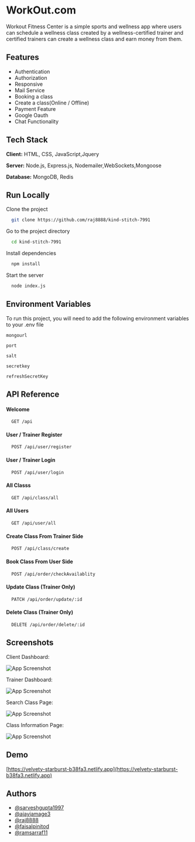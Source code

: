 # WorkOut.com

Workout Fitness Center is a simple sports and wellness app where users can schedule a wellness class created by a wellness-certified trainer and certified trainers can create a wellness class and earn money from them.


## Features

- Authentication
- Authorization
- Responsive
- Mail Service
- Booking a class
- Create a class(Online / Offline)
- Payment Feature
- Google Oauth
- Chat Functionality

## Tech Stack

**Client:** HTML, CSS, JavaScript,Jquery

**Server:** Node.js, Express.js, Nodemailer,WebSockets,Mongoose

**Database:** MongoDB, Redis

## Run Locally

Clone the project

```bash
  git clone https://github.com/raj8888/kind-stitch-7991
```

Go to the project directory

```bash
  cd kind-stitch-7991
```

Install dependencies

```bash
  npm install
```

Start the server

```bash
  node index.js
```

## Environment Variables

To run this project, you will need to add the following environment variables to your .env file

`mongourl`

`port`

`salt`

`secretkey`

`refreshSecretKey`


## API Reference

#### Welcome

```http
  GET /api
```

#### User / Trainer Register

```http
  POST /api/user/register
```

#### User / Trainer Login

```http
  POST /api/user/login
```

#### All Classs

```http
  GET /api/class/all
```

#### All Users

```http
  GET /api/user/all
```

#### Create Class From Trainer Side

```http
  POST /api/class/create
```

#### Book Class From User Side

```http
  POST /api/order/checkAvailablity
```

#### Update Class (Trainer Only)

```http
  PATCH /api/order/update/:id
```

#### Delete Class (Trainer Only)

```http
  DELETE /api/order/delete/:id
```

## Screenshots

Client Dashboard:

![App Screenshot](https://i.ibb.co/m95Smws/Screenshot-294.png)

Trainer Dashboard:

![App Screenshot](https://i.ibb.co/ZNMxpLR/Screenshot-296.png)

Search Class Page:

![App Screenshot](https://i.ibb.co/0VNx6jQ/Screenshot-288.png)

Class Information Page:

![App Screenshot](https://i.ibb.co/44QG3dL/Screenshot-290.png)




## Demo

[https://velvety-starburst-b38fa3.netlify.app](https://velvety-starburst-b38fa3.netlify.app)

## Authors

- [@sarveshgupta1997](https://github.com/sarveshgupta1997)
- [@ajayjamage3](https://github.com/ajayjamage3)
- [@raj8888](https://github.com/raj8888)
- [@faisalpinitod](https://github.com/faisalpinitod)
- [@ramsarraf11](https://github.com/ramsarraf11)
